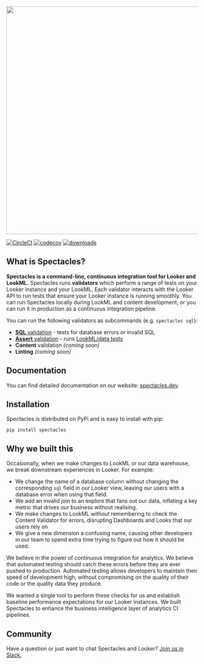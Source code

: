 <img src="https://github.com/spectacles-ci/spectacles/raw/master/docs/img/logo.png" width="600">

[![CircleCI](https://circleci.com/gh/spectacles-ci/spectacles.svg?style=svg)](https://circleci.com/gh/spectacles-ci/spectacles)
[![codecov](https://codecov.io/gh/spectacles-ci/spectacles/branch/master/graph/badge.svg)](https://codecov.io/gh/spectacles-ci/spectacles)
[![downloads](https://img.shields.io/pypi/dm/spectacles)](https://img.shields.io/pypi/dm/spectacles)

## What is Spectacles?

**Spectacles is a command-line, continuous integration tool for Looker and LookML.** Spectacles runs **validators** which perform a range of tests on your Looker instance and your LookML. Each validator interacts with the Looker API to run tests that ensure your Looker instance is running smoothly. You can run Spectacles locally during LookML and content development, or you can run it in production as a continuous integration pipeline.

You can run the following validators as subcommands (e.g. `spectacles sql`):

- [**SQL** validation](https://spectacles.dev/docs/validators/#the-sql-validator) - tests for database errors or invalid SQL
- [**Assert** validation](https://spectacles.dev/docs/validators/#the-assert-validator) - runs [LookML/data tests](https://docs.looker.com/reference/model-params/test)
- **Content** validation _(coming soon)_
- **Linting** _(coming soon)_

## Documentation

You can find detailed documentation on our website: [spectacles.dev](https://spectacles.dev/docs/).

## Installation

Spectacles is distributed on PyPi and is easy to install with pip:

```shell
pip install spectacles
```

## Why we built this

Occasionally, when we make changes to LookML or our data warehouse, we break downstream experiences in Looker. For example:

* We change the name of a database column without changing the corresponding `sql` field in our Looker view, leaving our users with a database error when using that field.
* We add an invalid join to an explore that fans out our data, inflating a key metric that drives our business without realising.
* We make changes to LookML without remembering to check the Content Validator for errors, disrupting Dashboards and Looks that our users rely on
* We give a new dimension a confusing name, causing other developers in our team to spend extra time trying to figure out how it should be used.

We believe in the power of continuous integration for analytics. We believe that automated testing should catch these errors before they are ever pushed to production. Automated testing allows developers to maintain their speed of development high, without compromising on the quality of their code or the quality data they produce.

We wanted a single tool to perform these checks for us and establish baseline performance expectations for our Looker instances. We built Spectacles to enhance the business intelligence layer of analytics CI pipelines.

## Community

Have a question or just want to chat Spectacles and Looker? [Join us in Slack.](https://join.slack.com/t/spectacles-ci/shared_invite/zt-akmm4mo6-XnPcUUaG3Z5~giRc_5JaUQ)